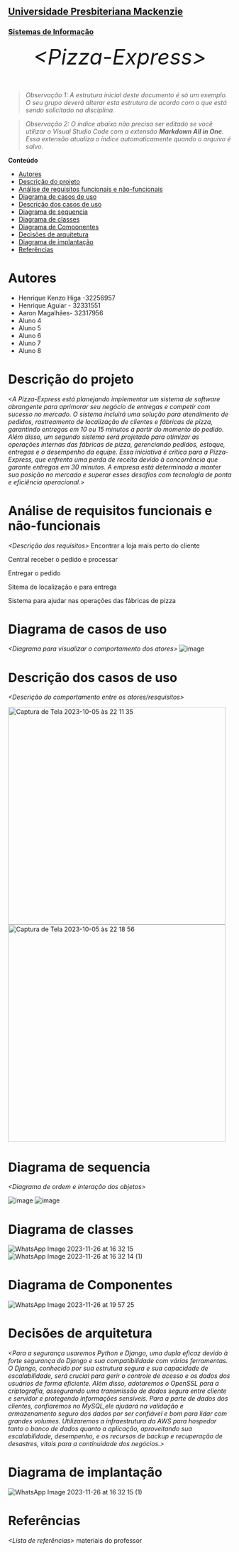 <h2><a href= "https://www.mackenzie.br">Universidade Presbiteriana Mackenzie</a></h2>
<h3><a href= "https://www.mackenzie.br/graduacao/sao-paulo-higienopolis/sistemas-de-informacao">Sistemas de Informação</a></h3>


<font size="+12"><center>
*&lt;Pizza-Express&gt;*
</center></font>

>*Observação 1: A estrutura inicial deste documento é só um exemplo. O seu grupo deverá alterar esta estrutura de acordo com o que está sendo solicitado na disciplina.*

>*Observação 2: O índice abaixo não precisa ser editado se você utilizar o Visual Studio Code com a extensão **Markdown All in One**. Essa extensão atualiza o índice automaticamente quando o arquivo é salvo.*

**Conteúdo**

- [Autores](#autores)
- [Descrição do projeto](#descrição-do-projeto)
- [Análise de requisitos funcionais e não-funcionais](#análise-de-requisitos-funcionais-e-não-funcionais)
- [Diagrama de casos de uso](#diagrama-de-casos-de-uso)
- [Descrição dos casos de uso](#descrição-dos-casos-de-uso)
- [Diagrama de sequencia](#diagrama-de-sequencia)
- [Diagrama de classes](#diagrama-de-classes)
- [Diagrama de Componentes](#diagrama-de-componentes)
- [Decisões de arquitetura](#decisões-de-arquitetura)
- [Diagrama de implantação](#diagrama-de-implantação)
- [Referências](#referências)


# Autores

* Henrique Kenzo Higa -32256957
* Henrique Aguiar - 32331551
* Aaron Magalhães- 32317956
* Aluno 4
* Aluno 5
* Aluno 6
* Aluno 7
* Aluno 8


# Descrição do projeto

*&lt;A Pizza-Express está planejando implementar um sistema de software abrangente para aprimorar seu negócio de entregas e competir com sucesso no mercado. O sistema incluirá uma solução para atendimento de pedidos, rastreamento de localização de clientes e fábricas de pizza, garantindo entregas em 10 ou 15 minutos a partir do momento do pedido. Além disso, um segundo sistema será projetado para otimizar as operações internas das fábricas de pizza, gerenciando pedidos, estoque, entregas e o desempenho da equipe. Essa iniciativa é crítica para a Pizza-Express, que enfrenta uma perda de receita devido à concorrência que garante entregas em 30 minutos. A empresa está determinada a manter sua posição no mercado e superar esses desafios com tecnologia de ponta e eficiência operacional.&gt;*

# Análise de requisitos funcionais e não-funcionais
*&lt;Descrição dos requisitos&gt;*
Encontrar a loja mais perto do cliente

Central receber o pedido e processar

Entregar o pedido

Sitema de localização e para entrega

Sistema para ajudar nas operações das fábricas de pizza



# Diagrama de casos de uso

*&lt;Diagrama para visualizar o comportamento dos atores&gt;*
![image](https://github.com/henhiga/UML-Classroom-FCI/assets/113943665/df01418f-d131-4440-8282-2d7d5a6ff7cc)


# Descrição dos casos de uso

*&lt;Descrição do comportamento entre os atores/resquisitos&gt;*

<img width="490" alt="Captura de Tela 2023-10-05 às 22 11 35" src="https://github.com/henhiga/UML-Classroom-FCI/assets/113943665/e90702a6-9483-4a00-8cfe-926285545d29">
<img width="490" alt="Captura de Tela 2023-10-05 às 22 18 56" src="https://github.com/henhiga/UML-Classroom-FCI/assets/113943665/d6ddff43-5f14-4c39-818a-db66e432b25d">




# Diagrama de sequencia

*&lt;Diagrama de ordem e interação dos objetos&gt;*

![image](https://github.com/henhiga/UML-Classroom-FCI/assets/113943665/67ddbac7-32e0-4de9-bbd4-c0d3aa801f0f)
![image](https://github.com/henhiga/UML-Classroom-FCI/assets/113943665/8df6868c-52a5-447f-9a55-911c130dfa89)



# Diagrama de classes

![WhatsApp Image 2023-11-26 at 16 32 15](https://github.com/henhiga/UML-Classroom-FCI/assets/113943665/c41b43de-33fe-465e-8562-983908b5a918)
![WhatsApp Image 2023-11-26 at 16 32 14 (1)](https://github.com/henhiga/UML-Classroom-FCI/assets/113943665/5ce8e4b0-6dbd-4cff-a1fd-30295d739cd3)



# Diagrama de Componentes
![WhatsApp Image 2023-11-26 at 19 57 25](https://github.com/henhiga/UML-Classroom-FCI/assets/113943665/d083e425-2a1e-4149-9ffb-b303c9e0e454)




# Decisões de arquitetura

*&lt;Para a segurança usaremos Python e Django, uma dupla eficaz devido à forte segurança do Django e sua compatibilidade com várias ferramentas. O Django, conhecido por sua estrutura segura e sua capacidade de escalabilidade, será crucial para gerir o controle de acesso e os dados dos usuários de forma eficiente. Além disso, adotaremos o OpenSSL para a criptografia, assegurando uma transmissão de dados segura entre cliente e servidor e protegendo informações sensíveis.
Para a parte de dados dos clientes, confiaremos no MySQL,ele ajudará na validação e armazenamento seguro dos dados por ser confiável e bom para lidar com grandes volumes. Utilizaremos a infraestrutura da AWS para hospedar tanto o banco de dados quanto a aplicação, aproveitando sua escalabilidade, desempenho, e os recursos de backup e recuperação de desastres, vitais para a continuidade dos negócios.&gt;*

# Diagrama de implantação

![WhatsApp Image 2023-11-26 at 16 32 15 (1)](https://github.com/henhiga/UML-Classroom-FCI/assets/113943665/75004a06-a4f4-4e1e-b1ca-32c27022dd63)


# Referências

*&lt;Lista de referências&gt;*
materiais do professor
